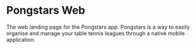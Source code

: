 # Pongstars Web

The web landing page for the Pongstars app. Pongstars is a way to easily organise and manage your table tennis leagues through a native mobile application.
